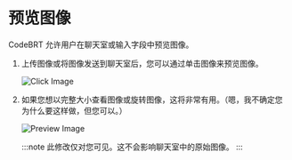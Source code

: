 # 预览图像

CodeBRT 允许用户在聊天室或输入字段中预览图像。

1. 上传图像或将图像发送到聊天室后，您可以通过单击图像来预览图像。

   ![Click Image](/img/image-upload/click-image.png)

2. 如果您想以完整大小查看图像或旋转图像，这将非常有用。（嗯，我不确定您为什么要这样做，但您可以。）

   ![Preview Image](/img/image-upload/full-preview-image.png)

   :::note
   此修改仅对您可见。这不会影响聊天室中的原始图像。
   :::